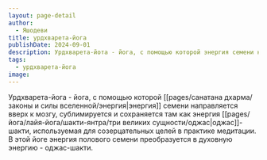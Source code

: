 ```yaml
---
layout: page-detail
author:
  - Яшодеви
title: урдхварета-йога
publishDate: 2024-09-01
description: Урдхварета-йота - йога, с помощью которой энергия семени направляется вверх к мозгу, сублимируется и сохраняется там как энергия оджас-шакти, используемая для созерцательных целей в практике медитации. В этой йоге энергия полового семени преобразуется в духовную энергию - оджас-шакти.
tags:
  - урдхварета-йога
image:
---
```

Урдхварета-йога - йога, с помощью которой [[pages/санатана дхарма/законы и силы вселенной/энергия|энергия]] семени направляется вверх к мозгу, сублимируется и сохраняется там как энергия [[pages/йога/лайя-йога/шакти-янтра/три великих сущности/оджас|оджас]]-шакти, используемая для созерцательных целей в практике медитации. В этой йоге энергия полового семени преобразуется в духовную энергию - оджас-шакти.

